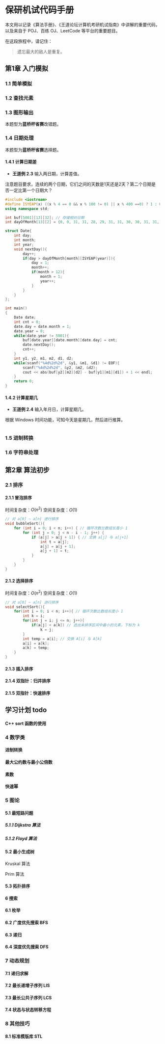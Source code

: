 # 保研机试代码手册

本文用以记录《算法手册》、《王道论坛计算机考研机试指南》中讲解的重要代码，以及来自于 POJ、百练 OJ、LeetCode 等平台的重要题目。

在这段旅程中，请记住：

> 遗忘最大的敌人是重复。

## 第1章 入门模拟

### 1.1 简单模拟

### 1.2 查找元素

### 1.3 图形输出

本题型为**蓝桥杯省赛**改错题。

### 1.4 日期处理

本题型为**蓝桥杯省赛**选择题。

#### 1.4.1 计算日期差

- **王道例 2.3** 输入两日期，计算差值。

注意题目要求，连续的两个日期，它们之间的天数是1天还是2天？第二个日期是否一定比第一个日期大？

```C++
#include <iostream>
#define ISYEAP(x) ((x % 4 == 0 && x % 100 != 0) || x % 400 ==0) ? 1 : 0
using namespace std;

int buf[5001][13][32]; // 存储相对日期
int dayOfMonth[13][2] = {0, 0, 31, 31, 28, 29, 31, 31, 30, 30, 31, 31, 30, 30, 31, 31, 31, 31, 30, 30, 31, 31, 30, 30, 31, 31}; // 平年和闰年的每月天数

struct Date{
    int day;
    int month;
    int year;
    void nextDay(){
        day++;
        if(day > dayOfMonth[month][ISYEAP(year)]){
            day = 1;
            month++;
            if(month > 12){
                month = 1;
                year++;
            }
        }
    }
};

int main()
{
    Date date;
    int cnt = 0;
    date.day = date.month = 1;
    date.year = 0;
    while(date.year != 5001){
        buf[date.year][date.month][date.day] = cnt;
        date.nextDay();
        cnt++;
    }
    int y1, y2, m1, m2, d1, d2;
    while(scanf("%4d%2d%2d", &y1, &m1, &d1) != EOF){
        scanf("%4d%2d%2d", &y2, &m2, &d2);
        cout << abs(buf[y2][m2][d2] - buf[y1][m1][d1]) + 1 << endl;
    }
    return 0;
}
```



#### 1.4.2 计算星期几

- **王道例 2.4** 输入年月日，计算星期几。

根据 Windows 时间功能，可知今天是星期几，然后进行推算。

```C++

```





### 1.5 进制转换

### 1.6 字符串处理



## 第2章 算法初步

### 2.1 排序

#### 2.1.1 冒泡排序

时间复杂度：$O(n^2)$
空间复杂度：$O(1)​$

```C++
// 对 a[0] ~ a[n] 进行排序
void bubbleSort(){
    for (int i = 0; i < n; i++) { // 循环次数比数组长度小 1
        for (int j = 0; j < n - i - 1; j++) {
			if (a[j] > a[j + 1]) { // 交换 a[j] 与 a[j+1]
				int t = a[j];
                a[j] = a[j + 1];
                a[j + 1] = t;
			}
        }
    }
}
```



#### 2.1.2 选择排序

时间复杂度：$O(n^2)$
空间复杂度：$O(1)​$

```C++
// 对 a[0] ~ a[n] 进行排序
void selectSort(){
    for(int i = 0; i < n; i++){ // 循环次数比数组长度小 1
        int k = i;
        for(int j = i; j <= n; j++){
            if(a[j] < a[k]) // 选出未排序区间中最小的元素，下标为 k
                k = j;
        }
        int temp = a[i]; // 交换 A[i] 与 A[k]
        a[i] = a[k];
        a[k] = temp;
    }
}
```



#### 2.1.3 插入排序

#### 2.1.4 双指针：归并排序

#### 2.1.5 双指针：快速排序



## 学习计划 todo

#### C++ sort 函数的使用

### 4 数学类

#### 进制转换

#### 最大公约数与最小公倍数

#### 素数

#### 快速幂

### 5 图论

#### 5.1 最短路问题

##### 5.1.1 Dijkstra 算法

##### 5.1.2 Floyd 算法

#### 5.2 最小生成树

Kruskal 算法

Prim 算法

#### 5.3 拓扑排序

#### 6 搜索

#### 6.1 枚举

#### 6.2 广度优先搜索 BFS

#### 6.3 递归

#### 6.4 深度优先搜索 DFS

### 7 动态规划

#### 7.1 递归求解

#### 7.2 最长递增子序列 LIS

#### 7.3 最长公共子序列 LCS

#### 7.4 状态与状态转移方程

### 8 其他技巧

#### 8.1 标准模版库 STL